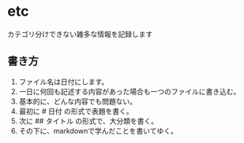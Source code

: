 # etc

カテゴリ分けできない雑多な情報を記録します

## 書き方

1. ファイル名は日付にします。
1. 一日に何回も記述する内容があった場合も一つのファイルに書き込む。
1. 基本的に、どんな内容でも問題ない。
1. 最初に # 日付 の形式で表題を書く。
1. 次に ## タイトル の形式で、大分類を書く。
1. その下に、markdownで学んだことを書いてゆく。
